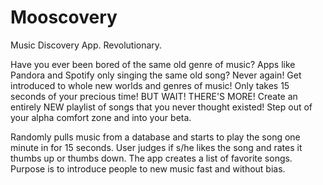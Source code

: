 Mooscovery
==========
Music Discovery App. Revolutionary. 

Have you ever been bored of the same old genre of music? Apps like Pandora and Spotify only singing the same old song? Never again! Get introduced to whole new worlds and genres of music! Only takes 15 seconds of your precious time! BUT WAIT! THERE'S MORE! Create an entirely NEW playlist of songs that you never thought existed! Step out of your alpha comfort zone and into your beta. 

Randomly pulls music from a database and starts to play the song one minute in for 15 seconds. User judges if s/he likes the song and rates it thumbs up or thumbs down. The app creates a list of favorite songs. Purpose is to introduce people to new music fast and without bias.
